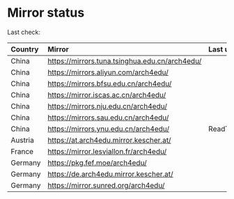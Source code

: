 <script src="./time.js"></script>
# Mirror status
Last check: <script type="text/javascript">localize(1680862710.692328);</script>

|Country|Mirror|Last update|
|:------|:-----|:----------|
|China|https://mirrors.tuna.tsinghua.edu.cn/arch4edu/|<script type="text/javascript">localize(1680805933);</script>|
|China|https://mirrors.aliyun.com/arch4edu/|<script type="text/javascript">localize(1680805933);</script>|
|China|https://mirrors.bfsu.edu.cn/arch4edu/|<script type="text/javascript">localize(1680805933);</script>|
|China|https://mirror.iscas.ac.cn/arch4edu/|<script type="text/javascript">localize(1680849135);</script>|
|China|https://mirrors.nju.edu.cn/arch4edu/|<script type="text/javascript">localize(1680763033);</script>|
|China|https://mirrors.sau.edu.cn/arch4edu/|<script type="text/javascript">localize(1673850842);</script>|
|China|https://mirrors.ynu.edu.cn/arch4edu/|ReadTimeout|
|Austria|https://at.arch4edu.mirror.kescher.at/|<script type="text/javascript">localize(1680805933);</script>|
|France|https://mirror.lesviallon.fr/arch4edu/|<script type="text/javascript">localize(1680805933);</script>|
|Germany|https://pkg.fef.moe/arch4edu/|<script type="text/javascript">localize(1680805933);</script>|
|Germany|https://de.arch4edu.mirror.kescher.at/|<script type="text/javascript">localize(1680805933);</script>|
|Germany|https://mirror.sunred.org/arch4edu/|<script type="text/javascript">localize(1680805933);</script>|

<script src="./tablefilter/tablefilter.js"></script>
<script src="./table.js"></script>
